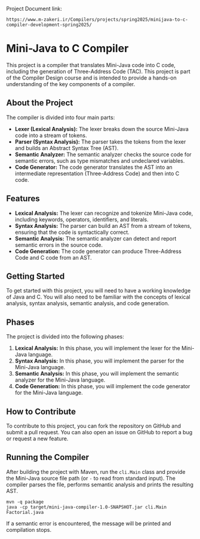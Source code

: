 Project Document link:
```
https://www.m-zakeri.ir/Compilers/projects/spring2025/minijava-to-c-compiler-development-spring2025/
```

# Mini-Java to C Compiler

This project is a compiler that translates Mini-Java code into C code, including the generation of Three-Address Code (TAC). This project is part of the Compiler Design course and is intended to provide a hands-on understanding of the key components of a compiler.

## About the Project

The compiler is divided into four main parts:

* **Lexer (Lexical Analysis):** The lexer breaks down the source Mini-Java code into a stream of tokens.
* **Parser (Syntax Analysis):** The parser takes the tokens from the lexer and builds an Abstract Syntax Tree (AST).
* **Semantic Analyzer:** The semantic analyzer checks the source code for semantic errors, such as type mismatches and undeclared variables.
* **Code Generator:** The code generator translates the AST into an intermediate representation (Three-Address Code) and then into C code.

## Features

* **Lexical Analysis:** The lexer can recognize and tokenize Mini-Java code, including keywords, operators, identifiers, and literals.
* **Syntax Analysis:** The parser can build an AST from a stream of tokens, ensuring that the code is syntactically correct.
* **Semantic Analysis:** The semantic analyzer can detect and report semantic errors in the source code.
* **Code Generation:** The code generator can produce Three-Address Code and C code from an AST.

## Getting Started

To get started with this project, you will need to have a working knowledge of Java and C. You will also need to be familiar with the concepts of lexical analysis, syntax analysis, semantic analysis, and code generation.

## Phases

The project is divided into the following phases:

1.  **Lexical Analysis:** In this phase, you will implement the lexer for the Mini-Java language.
2.  **Syntax Analysis:** In this phase, you will implement the parser for the Mini-Java language.
3.  **Semantic Analysis:** In this phase, you will implement the semantic analyzer for the Mini-Java language.
4.  **Code Generation:** In this phase, you will implement the code generator for the Mini-Java language.

## How to Contribute

To contribute to this project, you can fork the repository on GitHub and submit a pull request. You can also open an issue on GitHub to report a bug or request a new feature.

## Running the Compiler

After building the project with Maven, run the `cli.Main` class and provide the
Mini-Java source file path (or `-` to read from standard input). The compiler
parses the file, performs semantic analysis and prints the resulting AST.

```
mvn -q package
java -cp target/mini-java-compiler-1.0-SNAPSHOT.jar cli.Main Factorial.java
```

If a semantic error is encountered, the message will be printed and compilation
stops.
